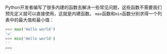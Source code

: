 Python开发者编写了很多内建的函数去解决一些常见问题，这些函数不需要我们预先定义就可以直接使用，这就是内建函数。
`max`函数和`min`函数分别求得一个列表中的最大值和最小值：
```python
>>> max('Hello world') 
'w'
>>> min('Hello world') 
''
>>>
```

